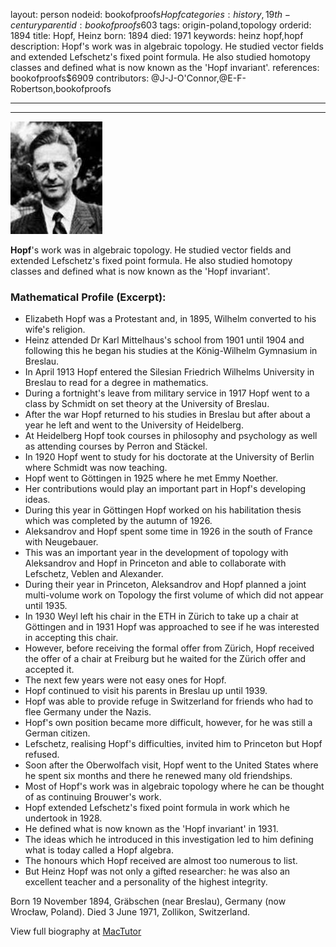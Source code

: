layout: person
nodeid: bookofproofs$Hopf
categories: history,19th-century
parentid: bookofproofs$603
tags: origin-poland,topology
orderid: 1894
title: Hopf, Heinz
born: 1894
died: 1971
keywords: heinz hopf,hopf
description: Hopf's work was in algebraic topology. He studied vector fields and extended Lefschetz's fixed point formula. He also studied homotopy classes and defined what is now known as the 'Hopf invariant'.
references: bookofproofs$6909
contributors: @J-J-O'Connor,@E-F-Robertson,bookofproofs

---



---

![Hopf.jpg](https://github.com/bookofproofs/bookofproofs.github.io/blob/main/_sources/_assets/images/portraits/Hopf.jpg?raw=true)

**Hopf**'s work was in algebraic topology. He studied vector fields and extended Lefschetz's fixed point formula. He also studied homotopy classes and defined what is now known as the 'Hopf invariant'.

### Mathematical Profile (Excerpt):
* Elizabeth Hopf was a Protestant and, in 1895, Wilhelm converted to his wife's religion.
* Heinz attended Dr Karl Mittelhaus's school from 1901 until 1904 and following this he began his studies at the König-Wilhelm Gymnasium in Breslau.
* In April 1913 Hopf entered the Silesian Friedrich Wilhelms University in Breslau to read for a degree in mathematics.
* During a fortnight's leave from military service in 1917 Hopf went to a class by Schmidt on set theory at the University of Breslau.
* After the war Hopf returned to his studies in Breslau but after about a year he left and went to the University of Heidelberg.
* At Heidelberg Hopf took courses in philosophy and psychology as well as attending courses by Perron and Stäckel.
* In 1920 Hopf went to study for his doctorate at the University of Berlin where Schmidt was now teaching.
* Hopf went to Göttingen in 1925 where he met Emmy Noether.
* Her contributions would play an important part in Hopf's developing ideas.
* During this year in Göttingen Hopf worked on his habilitation thesis which was completed by the autumn of 1926.
* Aleksandrov and Hopf spent some time in 1926 in the south of France with Neugebauer.
* This was an important year in the development of topology with Aleksandrov and Hopf in Princeton and able to collaborate with Lefschetz, Veblen and Alexander.
* During their year in Princeton, Aleksandrov and Hopf planned a joint multi-volume work on Topology the first volume of which did not appear until 1935.
* In 1930 Weyl left his chair in the ETH in Zürich to take up a chair at Göttingen and in 1931 Hopf was approached to see if he was interested in accepting this chair.
* However, before receiving the formal offer from Zürich, Hopf received the offer of a chair at Freiburg but he waited for the Zürich offer and accepted it.
* The next few years were not easy ones for Hopf.
* Hopf continued to visit his parents in Breslau up until 1939.
* Hopf was able to provide refuge in Switzerland for friends who had to flee Germany under the Nazis.
* Hopf's own position became more difficult, however, for he was still a German citizen.
* Lefschetz, realising Hopf's difficulties, invited him to Princeton but Hopf refused.
* Soon after the Oberwolfach visit, Hopf went to the United States where he spent six months and there he renewed many old friendships.
* Most of Hopf's work was in algebraic topology where he can be thought of as continuing Brouwer's work.
* Hopf extended Lefschetz's fixed point formula in work which he undertook in 1928.
* He defined what is now known as the 'Hopf invariant' in 1931.
* The ideas which he introduced in this investigation led to him defining what is today called a Hopf algebra.
* The honours which Hopf received are almost too numerous to list.
* But Heinz Hopf was not only a gifted researcher: he was also an excellent teacher and a personality of the highest integrity.

Born 19 November 1894, Gräbschen (near Breslau), Germany (now Wrocław, Poland). Died 3 June 1971, Zollikon, Switzerland.

View full biography at [MacTutor](https://mathshistory.st-andrews.ac.uk/Biographies/Hopf/)
